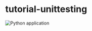 # tutorial-unittesting

![Python application](https://github.com/kws/tutorial-unittesting/workflows/Python%20application/badge.svg)